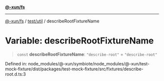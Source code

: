 [**@-xun/fs**](../../../README.md)

***

[@-xun/fs](../../../README.md) / [test/util](../README.md) / describeRootFixtureName

# Variable: describeRootFixtureName

> `const` **describeRootFixtureName**: `"describe-root"` = `"describe-root"`

Defined in: node\_modules/@-xun/symbiote/node\_modules/@-xun/test-mock-fixture/dist/packages/test-mock-fixture/src/fixtures/describe-root.d.ts:3
